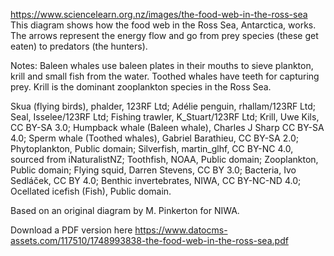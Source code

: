 https://www.sciencelearn.org.nz/images/the-food-web-in-the-ross-sea
This diagram shows how the food web in the Ross Sea, Antarctica, works. The arrows represent the energy flow and go from prey species (these get eaten) to predators (the hunters).

Notes: Baleen whales use baleen plates in their mouths to sieve plankton, krill and small fish from the water. Toothed whales have teeth for capturing prey. Krill is the dominant zooplankton species in the Ross Sea.

Skua (flying birds), phalder, 123RF Ltd; Adélie penguin, rhallam/123RF Ltd; Seal, Isselee/123RF Ltd; Fishing trawler, K_Stuart/123RF Ltd; Krill, Uwe Kils, CC BY-SA 3.0; Humpback whale (Baleen whale), Charles J Sharp CC BY-SA 4.0; Sperm whale (Toothed whales), Gabriel Barathieu, CC BY-SA 2.0; Phytoplankton, Public domain; Silverfish, martin_glhf, CC BY-NC 4.0, sourced from iNaturalistNZ; Toothfish, NOAA, Public domain; Zooplankton, Public domain; Flying squid, Darren Stevens, CC BY 3.0; Bacteria, Ivo Sedláček, CC BY 4.0; Benthic invertebrates, NIWA, CC BY-NC-ND 4.0; Ocellated icefish (Fish), Public domain.

Based on an original diagram by M. Pinkerton for NIWA.

Download a PDF version here https://www.datocms-assets.com/117510/1748993838-the-food-web-in-the-ross-sea.pdf

